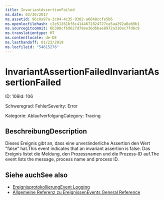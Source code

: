 ```yaml
---
title: InvariantAssertionFailed
ms.date: 03/30/2017
ms.assetid: 96c8a97a-3c04-4c35-9302-a6648ccfe5b6
ms.openlocfilehash: c2e51261bf8c4144672824727ca5aa292a0a69b1
ms.sourcegitcommit: 6b308cf6d627d78ee36dbbae8972a310ac7fd6c8
ms.translationtype: MT
ms.contentlocale: de-DE
ms.lasthandoff: 01/23/2019
ms.locfileid: "54615276"
---
```

# <a name="invariantassertionfailed"></a><span data-ttu-id="8617b-102">InvariantAssertionFailed</span><span class="sxs-lookup"><span data-stu-id="8617b-102">InvariantAssertionFailed</span></span>
<span data-ttu-id="8617b-103">ID: 106</span><span class="sxs-lookup"><span data-stu-id="8617b-103">Id: 106</span></span>  
  
 <span data-ttu-id="8617b-104">Schweregrad: Fehler</span><span class="sxs-lookup"><span data-stu-id="8617b-104">Severity: Error</span></span>  
  
 <span data-ttu-id="8617b-105">Kategorie: Ablaufverfolgung</span><span class="sxs-lookup"><span data-stu-id="8617b-105">Category: Tracing</span></span>  
  
## <a name="description"></a><span data-ttu-id="8617b-106">Beschreibung</span><span class="sxs-lookup"><span data-stu-id="8617b-106">Description</span></span>  
 <span data-ttu-id="8617b-107">Dieses Ereignis gibt an, dass eine unveränderliche Assertion den Wert "false" hat.</span><span class="sxs-lookup"><span data-stu-id="8617b-107">This event indicates that an invariant assertion is false.</span></span> <span data-ttu-id="8617b-108">Das Ereignis listet die Meldung, den Prozessnamen und die Prozess-ID auf.</span><span class="sxs-lookup"><span data-stu-id="8617b-108">The event lists the message, process name and process ID.</span></span>  
  
## <a name="see-also"></a><span data-ttu-id="8617b-109">Siehe auch</span><span class="sxs-lookup"><span data-stu-id="8617b-109">See also</span></span>
- [<span data-ttu-id="8617b-110">Ereignisprotokollierung</span><span class="sxs-lookup"><span data-stu-id="8617b-110">Event Logging</span></span>](../../../../../docs/framework/wcf/diagnostics/event-logging/index.md)
- [<span data-ttu-id="8617b-111">Allgemeine Referenz zu Ereignissen</span><span class="sxs-lookup"><span data-stu-id="8617b-111">Events General Reference</span></span>](../../../../../docs/framework/wcf/diagnostics/event-logging/events-general-reference.md)
